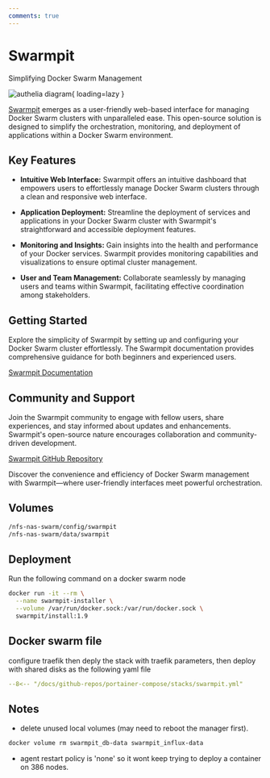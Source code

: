 ```yaml
---
comments: true
---
```


# Swarmpit

Simplifying Docker Swarm Management

![authelia diagram](/assets/diagrams/authelia.png){ loading=lazy }

[Swarmpit](https://swarmpit.io/) emerges as a user-friendly web-based interface for managing Docker Swarm clusters with unparalleled ease. This open-source solution is designed to simplify the orchestration, monitoring, and deployment of applications within a Docker Swarm environment.

## Key Features

- **Intuitive Web Interface:** Swarmpit offers an intuitive dashboard that empowers users to effortlessly manage Docker Swarm clusters through a clean and responsive web interface.

- **Application Deployment:** Streamline the deployment of services and applications in your Docker Swarm cluster with Swarmpit's straightforward and accessible deployment features.

- **Monitoring and Insights:** Gain insights into the health and performance of your Docker services. Swarmpit provides monitoring capabilities and visualizations to ensure optimal cluster management.

- **User and Team Management:** Collaborate seamlessly by managing users and teams within Swarmpit, facilitating effective coordination among stakeholders.

## Getting Started

Explore the simplicity of Swarmpit by setting up and configuring your Docker Swarm cluster effortlessly. The Swarmpit documentation provides comprehensive guidance for both beginners and experienced users.

[Swarmpit Documentation](https://swarmpit.io/docs/)

## Community and Support

Join the Swarmpit community to engage with fellow users, share experiences, and stay informed about updates and enhancements. Swarmpit's open-source nature encourages collaboration and community-driven development.

[Swarmpit GitHub Repository](https://github.com/swarmpit/swarmpit)

Discover the convenience and efficiency of Docker Swarm management with Swarmpit—where user-friendly interfaces meet powerful orchestration.

## Volumes
```bash
/nfs-nas-swarm/config/swarmpit
/nfs-nas-swarm/data/swarmpit
```

## Deployment

Run the following command on a docker swarm node
``` bash
docker run -it --rm \
  --name swarmpit-installer \
  --volume /var/run/docker.sock:/var/run/docker.sock \
  swarmpit/install:1.9
```

## Docker swarm file

configure traefik then deply the stack with traefik parameters, then deploy with shared disks as the following yaml file

``` yaml linenums="1" 
--8<-- "/docs/github-repos/portainer-compose/stacks/swarmpit.yml"
```

## Notes

- delete unused local volumes (may need to reboot the manager first).
```bash
docker volume rm swarmpit_db-data swarmpit_influx-data
```

- agent restart policy is 'none' so it wont keep trying to deploy a container on 386 nodes.